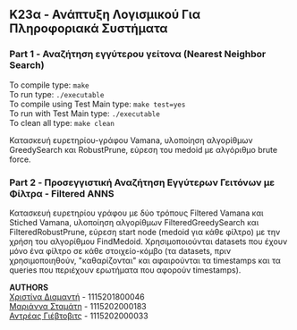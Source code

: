 ## K23α - Ανάπτυξη Λογισμικού Για Πληροφοριακά Συστήματα

### Part 1 - Αναζήτηση εγγύτερου γείτονα (Nearest Neighbor Search)

To compile type: ```make```  
To run type: ```./executable```   
To compile using Test Main type: ```make test=yes```    
To run with Test Main type: ```./executable```     
To clean all type: ```make clean```    

Κατασκευή ευρετηρίου-γράφου Vamana, υλοποίηση αλγορίθμων GreedySearch και RobustPrune, εύρεση του medoid με αλγόριθμο brute force.

### Part 2 - Προσεγγιστική Αναζήτηση Εγγύτερων Γειτόνων με Φίλτρα - Filtered ANNS

Κατασκευή ευρετηρίου γράφου με δύο τρόπους Filtered Vamana και Stiched Vamana, υλοποίηση αλγορίθμων FilteredGreedySearch και FilteredRobustPrune, 
εύρεση start node (medoid για κάθε φίλτρο) με την χρήση του αλγορίθμου FindMedoid. Χρησιμοποιούνται datasets που έχουν μόνο ένα φίλτρο σε κάθε στοιχείο-κόμβο
(τα datasets, πριν χρησιμοποιηθούν, "καθαρίζονται" και αφαιρούνται τα timestamps και τα queries που περιέχουν ερωτήματα που αφορούν timestamps).


**AUTHORS**  
[Χριστίνα Διαμαντή](https://github.com/ChristinaDiam) - 1115201800046  
[Μαριάννα Σταμάτη](https://github.com/mariannastamati) - 1115202000183  
[Αντρέας Γιέβτοβιτς](https://github.com/zodicx) - 1115202000033

